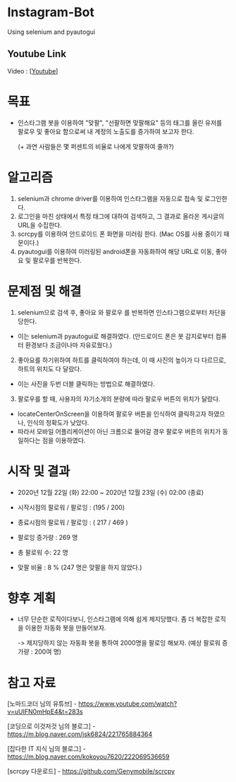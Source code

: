 # Instagram-Bot
Using selenium and pyautogui

## Youtube Link
Video : [[Youtube](https://www.youtube.com/watch?v=ardanu91Y4I&feature=youtu.be)]

# 목표
* 인스타그램 봇을 이용하여 "맞팔", "선팔하면 맞팔해요" 등의 태그를 올린 유저를 팔로우 및 좋아요 함으로써 내 계정의 노출도를 증가하여 보고자 한다.

     (+ 과연 사람들은 몇 퍼센트의 비율로 나에게 맞팔하여 줄까?)

# 알고리즘
1. selenium과 chrome driver를 이용하여 인스타그램을 자동으로 접속 및 로그인한다.
2. 로그인을 마친 상태에서 특정 태그에 대하여 검색하고, 그 결과로 올라온 게시글의 URL을 수집한다. 
3. scrcpy를 이용하여 안드로이드 폰 화면을 미러링 한다. (Mac OS를 사용 중이기 때문이다.)
4. pyautogui를 이용하여 미러링된 android폰을 자동화하여 해당 URL로 이동, 좋아요 및 팔로우를 반복한다.

# 문제점 및 해결
1. selenium으로 검색 후, 좋아요 와 팔로우 를 반복하면 인스타그램으로부터 차단을 당한다.
 - 이는 selenium과 pyautogui로 해결하였다. (안드로이드 폰은 봇 감지로부터 컴퓨터 환경보다 조금이나마 자유로웠다.) 
2. 좋아요를 하기위하여 하트를 클릭하여야 하는데, 이 때 사진의 높이가 다 다르므로, 하트의 위치도 다 달랐다.
 - 이는 사진을 두번 더블 클릭하는 방법으로 해결하였다.
3. 팔로우를 할 때, 사용자의 자기소개의 분량에 따라 팔로우 버튼의 위치가 달랐다.
 - locateCenterOnScreen을 이용하여 팔로우 버튼을 인식하여 클릭하고자 하였으나, 인식의 정확도가 낮았다.
 - 따라서 모바일 어플리케이션이 아닌 크롬으로 들어갈 경우 팔로우 버튼의 위치가 동일하다는 점을 이용하였다.
 
 # 시작 및 결과
 * 2020년 12월 22일 (화) 22:00 ~ 2020년 12월 23일 (수) 02:00 (종료)
 
 * 시작시점의 팔로워 / 팔로잉 : (195 / 200)
 * 종료시점의 팔로워 / 팔로잉 : ( 217 / 469 )
 
 * 팔로잉 증가량 : 269 명
 * 총 팔로워 수: 22 명
 
 * 맞팔 비율 :  8 % (247 명은 맞팔을 하지 않았다.)

# 향후 계획
* 너무 단순한 로직이다보니, 인스타그램에 의해 쉽게 제지당했다. 좀 더 복잡한 로직을 이용한 자동화 봇을 만들어보자.

   -> 제지당하지 않는 자동화 봇을 통하여 2000명을 팔로잉 해보자. (예상 팔로워 증가량 : 200여 명)

# 참고 자료
[노마드코더 님의 유튜브] - https://www.youtube.com/watch?v=uUIFN0mHpE4&t=283s

[코딩으로 이것저것 님의 블로그] - https://m.blog.naver.com/jsk6824/221765884364

[잡다한 IT 지식 님의 블로그] - https://m.blog.naver.com/kokoyou7620/222069536659 

[scrcpy 다운로드] - https://github.com/Genymobile/scrcpy

